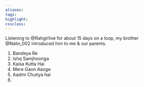 ```yaml
---
aliases:  
tags:
highlight:  
cssclass:
---
```


Listening to @Rahgirlive for about 15 days on a loop, my brother @Nalin_002 introduced him to me & our parents.

1. Bandeya Re
2. Ishq Samjhoonga
3. Kaisa Kutta Hai
4. Mere Gaon Aaoge
5. Aadmi Chutiya hai
6. 